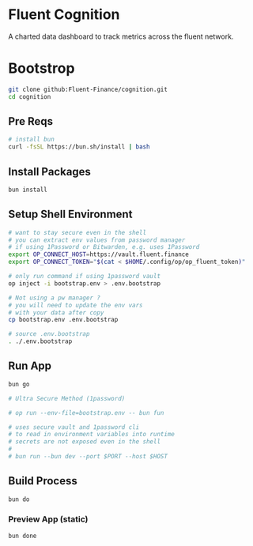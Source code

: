 # Fluent Cognition

A charted data dashboard to track metrics across the fluent network.

# Bootstrop

```bash
git clone github:Fluent-Finance/cognition.git
cd cognition
```

## Pre Reqs 

```bash
# install bun
curl -fsSL https://bun.sh/install | bash
```

## Install Packages

```bash
bun install
```

## Setup Shell Environment

```bash
# want to stay secure even in the shell
# you can extract env values from password manager
# if using 1Password or Bitwarden, e.g. uses 1Password
export OP_CONNECT_HOST=https://vault.fluent.finance
export OP_CONNECT_TOKEN="$(cat < $HOME/.config/op/op_fluent_token)"

# only run command if using 1password vault 
op inject -i bootstrap.env > .env.bootstrap

# Not using a pw manager ?
# you will need to update the env vars 
# with your data after copy 
cp bootstrap.env .env.bootstrap
```

```bash
# source .env.bootstrap
. ./.env.bootstrap 
```
## Run App

```bash
bun go
```

```bash
# Ultra Secure Method (1password)

# op run --env-file=bootstrap.env -- bun fun

# uses secure vault and 1password cli
# to read in environment variables into runtime
# secrets are not exposed even in the shell 
#
# bun run --bun dev --port $PORT --host $HOST
```

## Build Process

```bash
bun do
```
### Preview App (static)

```bash
bun done
```
